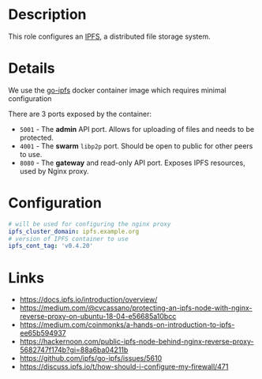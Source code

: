 # Description

This role configures an [IPFS](https://docs.ipfs.io/), a distributed file storage system.

# Details

We use the [go-ipfs](https://hub.docker.com/r/ipfs/go-ipfs/) docker container image which requires minimal configuration

There are 3 ports exposed by the container:

* `5001` - The __admin__ API port. Allows for uploading of files and needs to be protected.
* `4001` - The __swarm__ `libp2p` port. Should be open to public for other peers to use.
* `8080` - The __gateway__ and read-only API port. Exposes IPFS resources, used by Nginx proxy.

# Configuration

```yaml
# will be used for configuring the nginx proxy
ipfs_cluster_domain: ipfs.example.org
# version of IPFS container to use
ipfs_cont_tag: 'v0.4.20'
```

# Links

* https://docs.ipfs.io/introduction/overview/
* https://medium.com/@cvcassano/protecting-an-ipfs-node-with-nginx-reverse-proxy-on-ubuntu-18-04-e56685a10bcc
* https://medium.com/coinmonks/a-hands-on-introduction-to-ipfs-ee65b594937
* https://hackernoon.com/public-ipfs-node-behind-nginx-reverse-proxy-5682747f174b?gi=88a6ba04211b
* https://github.com/ipfs/go-ipfs/issues/5610
* https://discuss.ipfs.io/t/how-should-i-configure-my-firewall/471
